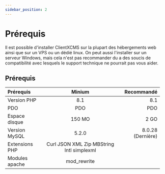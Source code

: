 ```yaml
---
sidebar_position: 2
---
```


# Prérequis

Il est possible d'installer ClientXCMS sur la plupart des hébergements web ainsi que sur un VPS ou un dédié linux.
On peut aussi l'installer sur un serveur Windows, mais cela n'est pas recommander du a des soucis de compatibilité avec lesquels le support technique ne pourrait pas vous aider. 



## Prérequis
| Prérequis      |                  Minium                   |        Recommandé |
|:---------------|:-----------------------------------------:|------------------:|
| Version PHP    |                    8.1                    |               8.1 |
| PDO            |                    PDO                    |               PDO |
| Espace disque  |                  150 MO                   |              2 GO |
| Version MySQL  |                   5.2.0                   | 8.0.28 (Dernière) |
| Extensions PHP | Curl JSON XML Zip MBString Intl simplexml |
| Modules apache |                mod_rewrite                |
